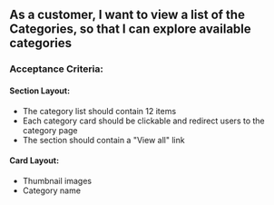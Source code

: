 ## As a customer, I want to view a list of the Categories, so that I can explore available categories

### Acceptance Criteria:

#### Section Layout:

- The category list should contain 12 items
- Each category card should be clickable and redirect users to the category page
- The section should contain a "View all" link

#### Card Layout:

- Thumbnail images
- Category name
